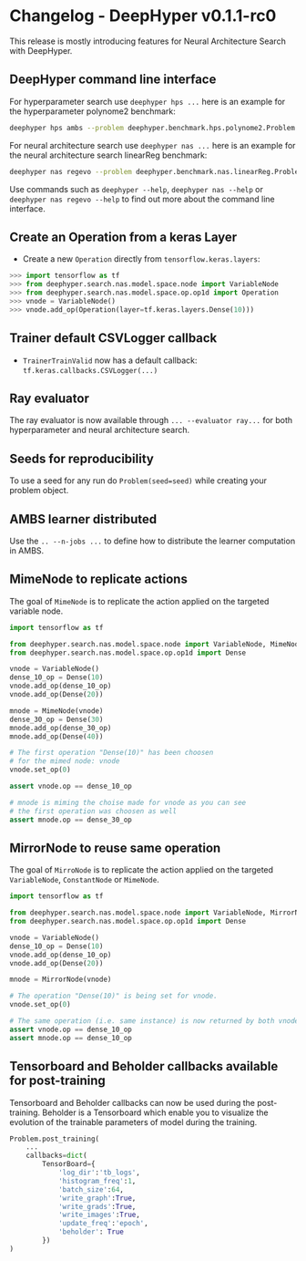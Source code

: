 # Changelog - DeepHyper v0.1.1-rc0

This release is mostly introducing features for Neural Architecture Search with DeepHyper.

## DeepHyper command line interface

For hyperparameter search use `deephyper hps ...` here is an example for the
hyperparameter polynome2 benchmark:

```bash
deephyper hps ambs --problem deephyper.benchmark.hps.polynome2.Problem --run deephyper.benchmark.hps.polynome2.run
```

For neural architecture search use `deephyper nas ...` here is an example for the
neural architecture search linearReg benchmark:

```bash
deephyper nas regevo --problem deephyper.benchmark.nas.linearReg.Problem
```

Use commands such as `deephyper --help`, `deephyper nas --help` or `deephyper nas regevo --help` to find out more about the command line interface.

## Create an Operation from a keras Layer

* Create a new `Operation` directly from `tensorflow.keras.layers`:

```python
>>> import tensorflow as tf
>>> from deephyper.search.nas.model.space.node import VariableNode
>>> from deephyper.search.nas.model.space.op.op1d import Operation
>>> vnode = VariableNode()
>>> vnode.add_op(Operation(layer=tf.keras.layers.Dense(10)))
```

## Trainer default CSVLogger callback

* `TrainerTrainValid` now has a default callback: `tf.keras.callbacks.CSVLogger(...)`

## Ray evaluator

The ray evaluator is now available through `... --evaluator ray...` for both hyperparameter
and neural architecture search.

## Seeds for reproducibility

To use a seed for any run do `Problem(seed=seed)` while creating your problem object.

## AMBS learner distributed

Use the `.. --n-jobs ...` to define how to distribute the learner computation in AMBS.

## MimeNode to replicate actions

The goal of `MimeNode` is to replicate the action applied on the targeted variable node.

```python
import tensorflow as tf

from deephyper.search.nas.model.space.node import VariableNode, MimeNode
from deephyper.search.nas.model.space.op.op1d import Dense

vnode = VariableNode()
dense_10_op = Dense(10)
vnode.add_op(dense_10_op)
vnode.add_op(Dense(20))

mnode = MimeNode(vnode)
dense_30_op = Dense(30)
mnode.add_op(dense_30_op)
mnode.add_op(Dense(40))

# The first operation "Dense(10)" has been choosen
# for the mimed node: vnode
vnode.set_op(0)

assert vnode.op == dense_10_op

# mnode is miming the choise made for vnode as you can see
# the first operation was choosen as well
assert mnode.op == dense_30_op
```

## MirrorNode to reuse same operation

The goal of `MirroNode` is to replicate the action applied on the targeted `VariableNode`,
`ConstantNode` or `MimeNode`.

```python
import tensorflow as tf

from deephyper.search.nas.model.space.node import VariableNode, MirrorNode
from deephyper.search.nas.model.space.op.op1d import Dense

vnode = VariableNode()
dense_10_op = Dense(10)
vnode.add_op(dense_10_op)
vnode.add_op(Dense(20))

mnode = MirrorNode(vnode)

# The operation "Dense(10)" is being set for vnode.
vnode.set_op(0)

# The same operation (i.e. same instance) is now returned by both vnode and mnode.
assert vnode.op == dense_10_op
assert mnode.op == dense_10_op
```

## Tensorboard and Beholder callbacks available for post-training

Tensorboard and Beholder callbacks can now be used during the post-training. Beholder is
a Tensorboard which enable you to visualize the evolution of the trainable parameters of
model during the training.

```python
Problem.post_training(
    ...
    callbacks=dict(
        TensorBoard={
            'log_dir':'tb_logs',
            'histogram_freq':1,
            'batch_size':64,
            'write_graph':True,
            'write_grads':True,
            'write_images':True,
            'update_freq':'epoch',
            'beholder': True
        })
)
```


